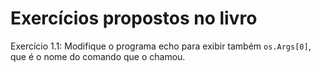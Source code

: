 # Exercícios propostos no livro

Exercício 1.1: Modifique o programa echo para exibir também `os.Args[0]`, que é o nome do comando que o chamou.